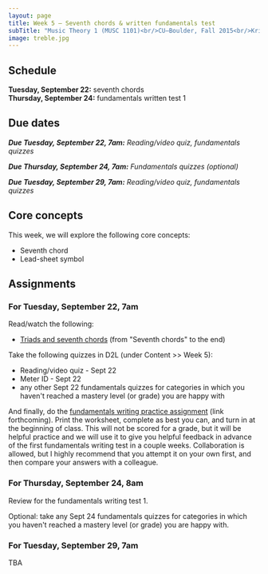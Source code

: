 ```yaml
---
layout: page
title: Week 5 – Seventh chords & written fundamentals test
subTitle: "Music Theory 1 (MUSC 1101)<br/>CU–Boulder, Fall 2015<br/>Kris Shaffer, Ph.D. – instructor"
image: treble.jpg
---
```


## Schedule

**Tuesday, September 22:** seventh chords  
**Thursday, September 24:** fundamentals written test 1 

## Due dates

***Due Tuesday, September 22, 7am:*** *Reading/video quiz, fundamentals quizzes* 

***Due Thursday, September 24, 7am:*** *Fundamentals quizzes (optional)*  

***Due Tuesday, September 29, 7am:*** *Reading/video quiz, fundamentals quizzes*

## Core concepts

This week, we will explore the following core concepts:

- Seventh chord  
- Lead-sheet symbol


## Assignments

### For Tuesday, September 22, 7am

Read/watch the following:

- [Triads and seventh chords](http://openmusictheory.com/triads.html) (from "Seventh chords" to the end)  

Take the following quizzes in D2L (under Content >> Week 5):

- Reading/video quiz - Sept 22  
- Meter ID - Sept 22  
- any other Sept 22 fundamentals quizzes for categories in which you haven't reached a mastery level (or grade) you are happy with

And finally, do the [fundamentals writing practice assignment](/media/WritingAssignment2.pdf) (link forthcoming). Print the worksheet, complete as best you can, and turn in at the beginning of class. This will not be scored for a grade, but it will be helpful practice and we will use it to give you helpful feedback in advance of the first fundamentals writing test in a couple weeks. Collaboration is allowed, but I highly recommend that you attempt it on your own first, and then compare your answers with a colleague.


### For Thursday, September 24, 8am

Review for the fundamentals writing test 1.

Optional: take any Sept 24 fundamentals quizzes for categories in which you haven't reached a mastery level (or grade) you are happy with.


### For Tuesday, September 29, 7am

TBA